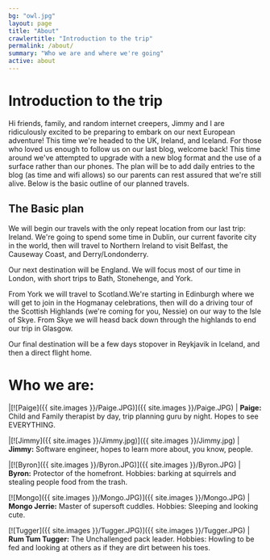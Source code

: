 ```yaml
---
bg: "owl.jpg"
layout: page
title: "About"
crawlertitle: "Introduction to the trip"
permalink: /about/
summary: "Who we are and where we're going"
active: about
---
```


# Introduction to the trip
Hi friends, family, and random internet creepers,
Jimmy and I are ridiculously excited to be preparing to embark on our next European adventure! This time we're headed to the UK, Ireland, and Iceland.  For those who loved us enough to follow us on our last blog, welcome back! This time around we've attempted to upgrade with a new blog format and the use of a surface rather than our phones. The plan will be to add daily entries to the blog (as time and wifi allows) so our parents can rest assured that we're still alive. Below is the basic outline of our planned travels.

## The Basic plan

We will begin our travels with the only repeat location from our last trip: Ireland. We're going to spend some time in Dublin, our current favorite city in the world, then will travel to Northern Ireland to visit Belfast, the Causeway Coast, and Derry/Londonderry. 

Our next destination will be England. We will focus most of our time in London, with short trips to Bath, Stonehenge, and York. 

From York we will travel to Scotland.We're starting in Edinburgh where we will get to join in the Hogmanay celebrations, then will do a driving tour of the Scottish Highlands (we're coming for you, Nessie) on our way to the Isle of Skye. From Skye we will heasd back down through the highlands to end our trip in Glasgow. 

Our final destination will be a few days stopover in Reykjavik in Iceland, and then a direct flight home. 

# Who we are:

|[![Paige]({{ site.images }}/Paige.JPG)]({{ site.images }}/Paige.JPG) | **Paige:** Child and Family therapist by day, trip planning guru by night. Hopes to see EVERYTHING.

|[![Jimmy]({{ site.images }}/Jimmy.jpg)]({{ site.images }}/Jimmy.jpg) | **Jimmy:** Software engineer, hopes to learn more about, you know, people.

|[![Byron]({{ site.images }}/Byron.JPG)]({{ site.images }}/Byron.JPG) | **Byron:** Protector of the homefront. Hobbies: barking at squirrels and stealing people food from the trash.

[![Mongo]({{ site.images }}/Mongo.JPG)]({{ site.images }}/Mongo.JPG) | **Mongo Jerrie:** Master of supersoft cuddles. Hobbies: Sleeping and looking cute.

[![Tugger]({{ site.images }}/Tugger.JPG)]({{ site.images }}/Tugger.JPG) | **Rum Tum Tugger:** The Unchallenged pack leader. Hobbies: Howling to be fed and looking at others as if they are dirt between his toes. 

 